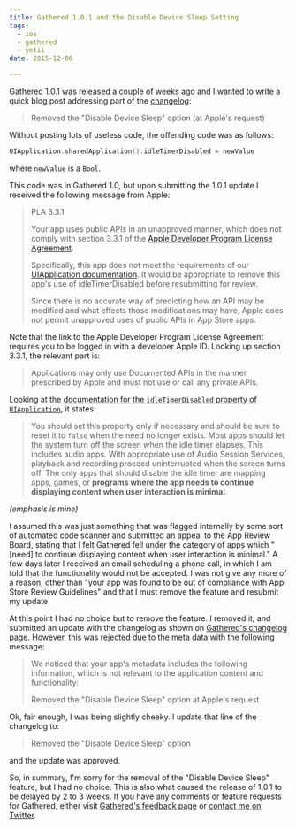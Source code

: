 ```yaml
---
title: Gathered 1.0.1 and the Disable Device Sleep Setting
tags:
  - ios
  - gathered
  - yetii
date: 2015-12-06

---
```


Gathered 1.0.1 was released a couple of weeks ago and I wanted to write a quick blog post addressing part of the [changelog](https://yetii.net/gathered/changelog "Gathered changelog"):

> Removed the "Disable Device Sleep" option (at Apple's request)

Without posting lots of useless code, the offending code was as follows:

```swift
UIApplication.sharedApplication().idleTimerDisabled = newValue
```

where `newValue` is a `Bool`.

This code was in Gathered 1.0, but upon submitting the 1.0.1 update I received the following message from Apple:

> PLA 3.3.1
>
> Your app uses public APIs in an unapproved manner, which does not comply with section 3.3.1 of the [Apple Developer Program License Agreement](http://developer.apple.com/membercenter/index.action#agreements).
>
> Specifically, this app does not meet the requirements of our [UIApplication documentation](https://developer.apple.com/library/ios/documentation/UIKit/Reference/UIApplication_Class/#//apple_ref/occ/instp/UIApplication/idleTimerDisabled). It would be appropriate to remove this app's use of idleTimerDisabled before resubmitting for review.
>
> Since there is no accurate way of predicting how an API may be modified and what effects those modifications may have, Apple does not permit unapproved uses of public APIs in App Store apps.

Note that the link to the Apple Developer Program License Agreement requires you to be logged in with a developer Apple ID. Looking up section 3.3.1, the relevant part is:

> Applications may only use Documented APIs in the manner prescribed by Apple and
> must not use or call any private APIs.

Looking at the [documentation for the `idleTimerDisabled` property of `UIApplication`](https://developer.apple.com/library/ios/documentation/UIKit/Reference/UIApplication_Class/#//apple_ref/occ/instp/UIApplication/idleTimerDisabled), it states:

> You should set this property only if necessary and should be sure to reset it to `false` when the need no longer exists. Most apps should let the system turn off the screen when the idle timer elapses. This includes audio apps. With appropriate use of Audio Session Services, playback and recording proceed uninterrupted when the screen turns off. The only apps that should disable the idle timer are mapping apps, games, or **programs where the app needs to continue displaying content when user interaction is minimal**.

*(emphasis is mine)*

I assumed this was just something that was flagged internally by some sort of automated code scanner and submitted an appeal to the App Review Board, stating that I felt Gathered fell under the category of apps which "[need] to continue displaying content when user interaction is minimal." A few days later I received an email scheduling a phone call, in which I am told that the functionality would not be accepted. I was not give any more of a reason, other than "your app was found to be out of compliance with App Store Review Guidelines" and that I must remove the feature and resubmit my update.

At this point I had no choice but to remove the feature. I removed it, and submitted an update with the changelog as shown on [Gathered's changelog page](https://yetii.net/gathered/changelog). However, this was rejected due to the meta data with the following message:

> We noticed that your app's metadata includes the following information, which is not relevant to the application content and functionality:
>
> Removed the "Disable Device Sleep" option at Apple's request

Ok, fair enough, I was being slightly cheeky. I update that line of the changelog to:

> Removed the "Disable Device Sleep" option

and the update was approved.

So, in summary, I'm sorry for the removal of the "Disable Device Sleep" feature, but I had no choice. This is also what caused the release of 1.0.1 to be delayed by 2 to 3 weeks. If you have any comments or feature requests for Gathered, either visit [Gathered's feedback page](https://yetii.net/contact?subject=gathered) or [contact me on Twitter](https://twitter.com/Joe_Duffy).